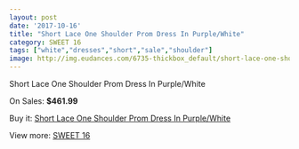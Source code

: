 ```yaml
---
layout: post
date: '2017-10-16'
title: "Short Lace One Shoulder Prom Dress In Purple/White"
category: SWEET 16
tags: ["white","dresses","short","sale","shoulder"]
image: http://img.eudances.com/6735-thickbox_default/short-lace-one-shoulder-prom-dress-in-purple-white.jpg
---
```

Short Lace One Shoulder Prom Dress In Purple/White

On Sales: **$461.99**
<a href="https://www.eudances.com/en/sweet-16/2487-short-lace-one-shoulder-prom-dress-in-purple-white.html"><amp-img layout="responsive" width="600" height="600" src="//img.eudances.com/6735-thickbox_default/short-lace-one-shoulder-prom-dress-in-purple-white.jpg" alt="Short Lace One Shoulder Prom Dress In Purple/White 0" /></a>

Buy it: [Short Lace One Shoulder Prom Dress In Purple/White](https://www.eudances.com/en/sweet-16/2487-short-lace-one-shoulder-prom-dress-in-purple-white.html "Short Lace One Shoulder Prom Dress In Purple/White")

View more: [SWEET 16](https://www.eudances.com/en/18-sweet-16 "SWEET 16")